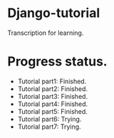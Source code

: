 # Django-tutorial
Transcription for learning.

# Progress status.
+ Tutorial part1: Finished.
+ Tutorial part2: Finished.
+ Tutorial part3: Finished.
+ Tutorial part4: Finished.
+ Tutorial part5: Finished.
+ Tutorial part6: Trying.
+ Tutorial part7: Trying.
